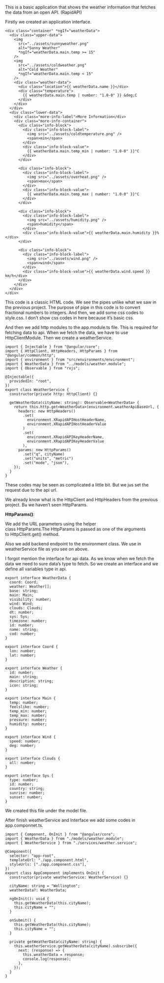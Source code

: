This is a basic application that shows the weather information that fetches the data from an open API. (RapidAPI)

Firstly we created an application interface.

```tsx
<div class="container" *ngIf="weatherData">
  <div class="upper-data">
    <img
      src="../assets/sunnyweather.png"
      alt="Sunny Weather"
      *ngIf="weatherData.main.temp >= 15"
    />
    <img
      src="../assets/coldweather.png"
      alt="Cold Weather"
      *ngIf="weatherData.main.temp < 15"
    />
    <div class="weather-data">
      <div class="location">{{ weatherData.name }}</div>
      <div class="temperature">
        {{ weatherData.main.temp | number: "1.0-0" }} &deg;C
      </div>
    </div>
  </div>
  <div class="lower-data">
    <div class="more-info-label">More Information</div>
    <div class="more-info-container">
      <div class="info-block">
        <div class="info-block-label">
          <img src="../assets/coldtemperature.png" />
          <span>min</span>
        </div>
        <div class="info-block-value">
          {{ weatherData.main.temp_min | number: "1.0-0" }}°C
        </div>
      </div>

      <div class="info-block">
        <div class="info-block-label">
          <img src="../assets/overheat.png" />
          <span>max</span>
        </div>
        <div class="info-block-value">
          {{ weatherData.main.temp_max | number: "1.0-0" }}°C
        </div>
      </div>

      <div class="info-block">
        <div class="info-block-label">
          <img src="../assets/humidity.png" />
          <span>humidity</span>
        </div>
        <div class="info-block-value">{{ weatherData.main.humidity }}%</div>
      </div>

      <div class="info-block">
        <div class="info-block-label">
          <img src="../assets/wind.png" />
          <span>wind</span>
        </div>
        <div class="info-block-value">{{ weatherData.wind.speed }} km/h</div>
      </div>
    </div>
  </div>
</div>
```

This code is a classic HTML code. We see the pipes unlike what we saw in the previous project. The purpose of pipe in this code is to convert fractional numbers to integers. And then, we add some css codes to style.css. I don’t show css codes in here because it’s basic css.

And then we add http modules to the app.module.ts file. This is required for fetching data to api. When we fetch the data, we have to use HttpClientModule. Then we create a weatherService.

```tsx
import { Injectable } from "@angular/core";
import { HttpClient, HttpHeaders, HttpParams } from "@angular/common/http";
import { environment } from "src/environments/environment";
import { WeatherData } from "../models/weather.module";
import { Observable } from "rxjs";

@Injectable({
  providedIn: "root",
})
export class WeatherService {
  constructor(private http: HttpClient) {}

  getWeatherData(cityName: string): Observable<WeatherData> {
    return this.http.get<WeatherData>(environment.weatherApiBaseUrl, {
      headers: new HttpHeaders()
        .set(
          environment.XRapidAPIHostHeaderName,
          environment.XRapidAPIHostHeaderValue
        )
        .set(
          environment.XRapidAPIKeyHeaderName,
          environment.XRapidAPIKeyHeaderValue
        ),
      params: new HttpParams()
        .set("q", cityName)
        .set("units", "metric")
        .set("mode", "json"),
    });
  }
}
```

These codes may be seen as complicated a little bit. But we jus set the request due to the api url.

We already know what is the HttpClient and HttpHeaders from the previous project. Bu we haven’t seen HttpParams.

**HttpParams()**:

We add the URL parameters using the helper class HttpParams.The HttpParams is passed as one of the arguments to HttpClient.get() method.

Also we add backend endpoint to the environment class. We use in weatherService file as you see on above.

I forgot mention the interface for api data. As we know when we fetch the data we need to sure data’s type to fetch. So we create an interface and we define all variables type in api.

```tsx
export interface WeatherData {
  coord: Coord;
  weather: Weather[];
  base: string;
  main: Main;
  visibility: number;
  wind: Wind;
  clouds: Clouds;
  dt: number;
  sys: Sys;
  timezone: number;
  id: number;
  name: string;
  cod: number;
}

export interface Coord {
  lon: number;
  lat: number;
}

export interface Weather {
  id: number;
  main: string;
  description: string;
  icon: string;
}

export interface Main {
  temp: number;
  feelslike: number;
  temp_min: number;
  temp_max: number;
  pressure: number;
  humidity: number;
}

export interface Wind {
  speed: number;
  deg: number;
}

export interface Clouds {
  all: number;
}

export interface Sys {
  type: number;
  id: number;
  country: string;
  sunrise: number;
  sunset: number;
}
```

We created this file under the model file.

After finish weatherService and Interface we add some codes in app.componnet.ts.

```tsx
import { Component, OnInit } from "@angular/core";
import { WeatherData } from "./models/weather.module";
import { WeatherService } from "./services/weather.service";

@Component({
  selector: "app-root",
  templateUrl: "./app.component.html",
  styleUrls: ["./app.component.css"],
})
export class AppComponent implements OnInit {
  constructor(private weatherService: WeatherService) {}

  cityName: string = "Wellington";
  weatherData?: WeatherData;

  ngOnInit(): void {
    this.getWeatherData(this.cityName);
    this.cityName = "";
  }

  onSubmit() {
    this.getWeatherData(this.cityName);
    this.cityName = "";
  }

  private getWeatherData(cityName: string) {
    this.weatherService.getWeatherData(cityName).subscribe({
      next: (response) => {
        this.weatherData = response;
        console.log(response);
      },
    });
  }
}
```
